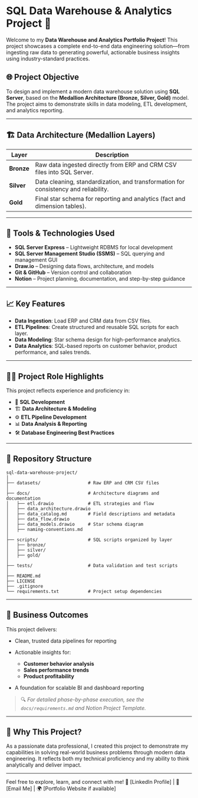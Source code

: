 # SQL Data Warehouse & Analytics Project 🚀

Welcome to my **Data Warehouse and Analytics Portfolio Project**!
This project showcases a complete end-to-end data engineering solution—from ingesting raw data to generating powerful, actionable business insights using industry-standard practices.

## 🌐 Project Objective

To design and implement a modern data warehouse solution using **SQL Server**, based on the **Medallion Architecture (Bronze, Silver, Gold)** model. The project aims to demonstrate skills in data modeling, ETL development, and analytics reporting.

---

## 🏗️ Data Architecture (Medallion Layers)

| Layer      | Description                                                                         |
| ---------- | ----------------------------------------------------------------------------------- |
| **Bronze** | Raw data ingested directly from ERP and CRM CSV files into SQL Server.              |
| **Silver** | Data cleaning, standardization, and transformation for consistency and reliability. |
| **Gold**   | Final star schema for reporting and analytics (fact and dimension tables).          |

---

## 🔧 Tools & Technologies Used

* **SQL Server Express** – Lightweight RDBMS for local development
* **SQL Server Management Studio (SSMS)** – SQL querying and management GUI
* **Draw\.io** – Designing data flows, architecture, and models
* **Git & GitHub** – Version control and collaboration
* **Notion** – Project planning, documentation, and step-by-step guidance

---

## 📈 Key Features

* **Data Ingestion**: Load ERP and CRM data from CSV files.
* **ETL Pipelines**: Create structured and reusable SQL scripts for each layer.
* **Data Modeling**: Star schema design for high-performance analytics.
* **Data Analytics**: SQL-based reports on customer behavior, product performance, and sales trends.

---

## 👨‍💼 Project Role Highlights

This project reflects experience and proficiency in:

* 🧹 **SQL Development**
* 🏗️ **Data Architecture & Modeling**
* ⚙️ **ETL Pipeline Development**
* 📊 **Data Analysis & Reporting**
* 🛠️ **Database Engineering Best Practices**

---

## 📁 Repository Structure

```
sql-data-warehouse-project/
│
├── datasets/                  # Raw ERP and CRM CSV files
│
├── docs/                      # Architecture diagrams and documentation
│   ├── etl.drawio             # ETL strategies and flow
│   ├── data_architecture.drawio
│   ├── data_catalog.md        # Field descriptions and metadata
│   ├── data_flow.drawio
│   ├── data_models.drawio     # Star schema diagram
│   ├── naming-conventions.md
│
├── scripts/                   # SQL scripts organized by layer
│   ├── bronze/
│   ├── silver/
│   ├── gold/
│
├── tests/                     # Data validation and test scripts
│
├── README.md
├── LICENSE
├── .gitignore
└── requirements.txt           # Project setup dependencies
```

---

## 🎯 Business Outcomes

This project delivers:

* Clean, trusted data pipelines for reporting
* Actionable insights for:

  * **Customer behavior analysis**
  * **Sales performance trends**
  * **Product profitability**
* A foundation for scalable BI and dashboard reporting

> 🔍 *For detailed phase-by-phase execution, see the `docs/requirements.md` and Notion Project Template.*

---

## 💼 Why This Project?

As a passionate data professional, I created this project to demonstrate my capabilities in solving real-world business problems through modern data engineering. It reflects both my technical proficiency and my ability to think analytically and deliver impact.

---

Feel free to explore, learn, and connect with me!
🔗 \[LinkedIn Profile] | 📩 \[Email Me] | 🌍 \[Portfolio Website if available]
